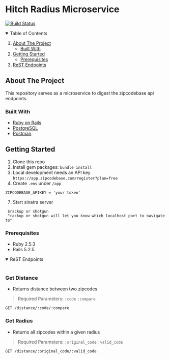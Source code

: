 <!--
*** Thanks for checking out the Best-README-Template. If you have a suggestion
*** that would make this better, please fork the repo and create a pull request
*** or simply open an issue with the tag "enhancement".
*** Thanks again! Now go create something AMAZING! :D
-->



<!-- PROJECT SHIELDS -->
<!--
*** I'm using markdown "reference style" links for readability.
*** Reference links are enclosed in brackets [ ] instead of parentheses ( ).
*** See the bottom of this document for the declaration of the reference variables
*** for contributors-url, forks-url, etc. This is an optional, concise syntax you may use.
*** https://www.markdownguide.org/basic-syntax/#reference-style-links
-->

# Hitch Radius Microservice

[![Build Status](https://travis-ci.com/Level-turing-team/level-zipcode-microservice.svg?branch=main)](https://travis-ci.com/Level-turing-team/level-zipcode-microservice)
<!-- TABLE OF CONTENTS -->
<details open="open">
  <summary>Table of Contents</summary>
  <ol>
    <li>
      <a href="#about-the-project">About The Project</a>
      <ul>
        <li><a href="#built-with">Built With</a></li>
      </ul>
    </li>
    <li>
      <a href="#getting-started">Getting Started</a>
      <ul>
        <li><a href="#prerequisites">Prerequisites</a></li>
      </ul>
    </li>
    <li><a href="#rest-endpoints">ReST Endpoints</a></li>

  </ol>
</details>



<!-- ABOUT THE PROJECT -->
## About The Project
This repository serves as a microservice to digest the zipcodebase api endpoints. 


### Built With

* [Ruby on Rails](https://rubyonrails.org/)
* [PostgreSQL](https://www.postgresql.org/)
* [Postman](https://www.postman.com/)

<!-- GETTING STARTED -->
## Getting Started

1. Clone this repo
2. Install gem packages: `bundle install`
4. Local development needs an API key `https://app.zipcodebase.com/register?plan=free`
5. Create `.env` under `/app` 
```E.G
ZIPCODEBASE_APIKEY = 'your token'

```
7. Start sinatra server
```
 $rackup or shotgun
 "rackup or shotgun will let you know which localhost port to navigate to"
```
### Prerequisites

* Ruby 2.5.3
* Rails 5.2.5

<!-- USAGE EXAMPLES -->

<details open>
<summary>ReST Endpoints</summary>
<br>
  
### Get Distance
* Returns distance between two zipcodes
> Required Parameters: `:code` `:compare`
```
GET /distance/:code/:compare
```

### Get Radius
* Returns all zipcodes within a given radius
> Required Parameters: `:original_code` `:valid_code`
```
GET /distance/:original_code/:valid_code
```

</details>
